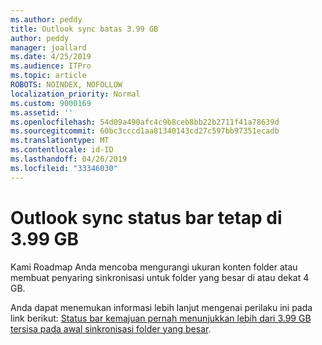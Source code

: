 ```yaml
---
ms.author: peddy
title: Outlook sync batas 3.99 GB
author: peddy
manager: joallard
ms.date: 4/25/2019
ms.audience: ITPro
ms.topic: article
ROBOTS: NOINDEX, NOFOLLOW
localization_priority: Normal
ms.custom: 9000169
ms.assetid: ''
ms.openlocfilehash: 54d09a490afc4c9b8ceb8bb22b2711f41a78639d
ms.sourcegitcommit: 60bc3cccd1aa81340143cd27c597bb97351ecadb
ms.translationtype: MT
ms.contentlocale: id-ID
ms.lasthandoff: 04/26/2019
ms.locfileid: "33346030"
---
```

# <a name="outlook-sync-status-bar-remains-at-399-gb"></a>Outlook sync status bar tetap di 3.99 GB
Kami Roadmap Anda mencoba mengurangi ukuran konten folder atau membuat penyaring sinkronisasi untuk folder yang besar di atau dekat 4 GB.

Anda dapat menemukan informasi lebih lanjut mengenai perilaku ini pada link berikut: [Status bar kemajuan pernah menunjukkan lebih dari 3.99 GB tersisa pada awal sinkronisasi folder yang besar](https://support.microsoft.com/en-us/help/2738323/status-bar-progress-never-shows-more-than-3-99-gb-remaining-on-initial).